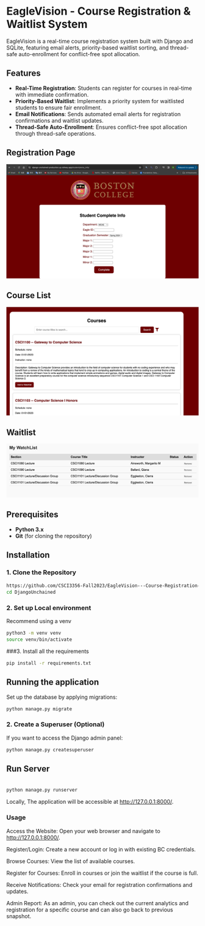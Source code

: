# EagleVision - Course Registration & Waitlist System

EagleVision is a real-time course registration system built with Django and SQLite, featuring email alerts, priority-based waitlist sorting, and thread-safe auto-enrollment for conflict-free spot allocation.

## Features

- **Real-Time Registration**: Students can register for courses in real-time with immediate confirmation.
- **Priority-Based Waitlist**: Implements a priority system for waitlisted students to ensure fair enrollment.
- **Email Notifications**: Sends automated email alerts for registration confirmations and waitlist updates.
- **Thread-Safe Auto-Enrollment**: Ensures conflict-free spot allocation through thread-safe operations.



## Registration Page

![Registration Page](https://github.com/CSCI3356-Fall2023/EagleVision---Course-Registration-Waitlist-System/blob/main/assets/IMG_2409.JPG)


## Course List
![Course List](https://github.com/CSCI3356-Fall2023/EagleVision---Course-Registration-Waitlist-System/blob/main/assets/IMG_2413.JPG)

## Waitlist 
![Wait List](https://github.com/CSCI3356-Fall2023/EagleVision---Course-Registration-Waitlist-System/blob/main/assets/IMG_2412.JPG)







## Prerequisites

- **Python 3.x**
- **Git** (for cloning the repository)

## Installation

### 1. Clone the Repository

```bash
https://github.com/CSCI3356-Fall2023/EagleVision---Course-Registration-Waitlist-System.git
cd DjangoUnchained

```
### 2. Set up Local environment

Recommend using a venv

```bash
python3 -m venv venv
source venv/bin/activate
```

###3. Install all the requirements
```bash
pip install -r requirements.txt
```



## Running the application 
Set up the database by applying migrations:
```bash
python manage.py migrate
```
### 2. Create a Superuser (Optional)
If you want to access the Django admin panel:
```bash
python manage.py createsuperuser
```

## Run Server

```bash

python manage.py runserver

````
Locally, The application will be accessible at http://127.0.0.1:8000/.



### Usage
Access the Website: Open your web browser and navigate to http://127.0.0.1:8000/.

Register/Login: Create a new account or log in with existing BC credentials.

Browse Courses: View the list of available courses.

Register for Courses: Enroll in courses or join the waitlist if the course is full.

Receive Notifications: Check your email for registration confirmations and updates.

Admin Report: As an admin, you can check out the current analytics and registration for a specific course and can also go back to previous snapshot.



